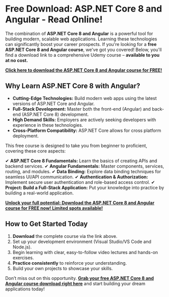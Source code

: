 # Free Download: ASP.NET Core 8 and Angular - Read Online!

The combination of **ASP.NET Core 8 and Angular** is a powerful tool for building modern, scalable web applications. Learning these technologies can significantly boost your career prospects. If you're looking for a **free ASP.NET Core 8 and Angular course**, we've got you covered! Below, you'll find a download link to a comprehensive Udemy course – **available to you at no cost.**

[**Click here to download the ASP.NET Core 8 and Angular course for FREE!**](https://udemywork.com/asp-net-core-8-and-angular)

## Why Learn ASP.NET Core 8 with Angular?

*   **Cutting-Edge Technologies:** Build modern web apps using the latest versions of ASP.NET Core and Angular.
*   **Full-Stack Development:** Master both the front-end (Angular) and back-end (ASP.NET Core 8) development.
*   **High Demand Skills:** Employers are actively seeking developers with experience in these technologies.
*   **Cross-Platform Compatibility:** ASP.NET Core allows for cross platform deployment.

This free course is designed to take you from beginner to proficient, covering these core aspects:

✔ **ASP.NET Core 8 Fundamentals:** Learn the basics of creating APIs and backend services.
✔ **Angular Fundamentals:** Master components, services, routing, and modules.
✔ **Data Binding:** Explore data binding techniques for seamless UI/API communication.
✔ **Authentication & Authorization:** Implement secure user authentication and role-based access control.
✔ **Project: Build a Full-Stack Application:** Put your knowledge into practice by building a real-world application.

[**Unlock your full potential: Download the ASP.NET Core 8 and Angular course for FREE now! Limited spots available!**](https://udemywork.com/asp-net-core-8-and-angular)

## How to Get Started Today

1.  **Download** the complete course via the link above.
2.  Set up your development environment (Visual Studio/VS Code and Node.js).
3.  Begin learning with clear, easy-to-follow video lectures and hands-on exercises.
4.  **Practice consistently** to reinforce your understanding.
5.  Build your own projects to showcase your skills.

Don’t miss out on this opportunity. **[Grab your free ASP.NET Core 8 and Angular course download right here](https://udemywork.com/asp-net-core-8-and-angular)** and start building your dream applications today!
